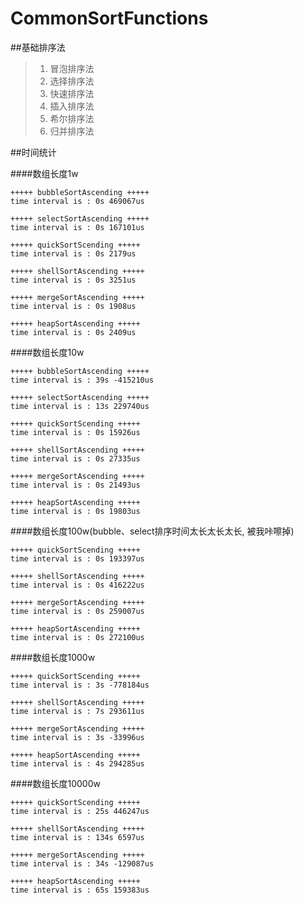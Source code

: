 # CommonSortFunctions

##基础排序法  

>1.  冒泡排序法  
>2.  选择排序法    
>3.  快速排序法    
>4.  插入排序法  
>5.  希尔排序法  
>6.  归并排序法  


##时间统计

####数组长度1w

    +++++ bubbleSortAscending +++++
    time interval is : 0s 469067us

    +++++ selectSortAscending +++++
    time interval is : 0s 167101us

    +++++ quickSortScending +++++
    time interval is : 0s 2179us

    +++++ shellSortAscending +++++
    time interval is : 0s 3251us

    +++++ mergeSortAscending +++++
    time interval is : 0s 1908us

    +++++ heapSortAscending +++++
    time interval is : 0s 2409us


####数组长度10w

    +++++ bubbleSortAscending +++++
    time interval is : 39s -415210us

    +++++ selectSortAscending +++++
    time interval is : 13s 229740us

    +++++ quickSortScending +++++
    time interval is : 0s 15926us

    +++++ shellSortAscending +++++
    time interval is : 0s 27335us

    +++++ mergeSortAscending +++++
    time interval is : 0s 21493us

    +++++ heapSortAscending +++++
    time interval is : 0s 19803us
 
 
####数组长度100w(bubble、select排序时间太长太长太长, 被我咔嚓掉)

    +++++ quickSortScending +++++
    time interval is : 0s 193397us

    +++++ shellSortAscending +++++
    time interval is : 0s 416222us

    +++++ mergeSortAscending +++++
    time interval is : 0s 259007us

    +++++ heapSortAscending +++++
    time interval is : 0s 272100us
 
 
####数组长度1000w

    +++++ quickSortScending +++++
    time interval is : 3s -778184us

    +++++ shellSortAscending +++++
    time interval is : 7s 293611us

    +++++ mergeSortAscending +++++
    time interval is : 3s -33996us

    +++++ heapSortAscending +++++
    time interval is : 4s 294285us
    

####数组长度10000w

    +++++ quickSortScending +++++
    time interval is : 25s 446247us

    +++++ shellSortAscending +++++
    time interval is : 134s 6597us

    +++++ mergeSortAscending +++++
    time interval is : 34s -129087us

    +++++ heapSortAscending +++++
    time interval is : 65s 159383us
